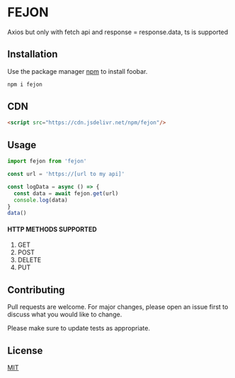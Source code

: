 # FEJON
Axios but only with fetch api and response = response.data, ts is supported

## Installation

Use the package manager [npm](https://www.npmjs.com/package/fejon) to install foobar.

```bash
npm i fejon
```

## CDN
```html
<script src="https://cdn.jsdelivr.net/npm/fejon"/>
```

## Usage

```javascript
import fejon from 'fejon'

const url = 'https://[url to my api]'

const logData = async () => {
  const data = await fejon.get(url)
  console.log(data)
}
data()
```
#### HTTP METHODS SUPPORTED
1. GET
2. POST
3. DELETE
4. PUT

## Contributing

Pull requests are welcome. For major changes, please open an issue first
to discuss what you would like to change.

Please make sure to update tests as appropriate.

## License

[MIT](https://choosealicense.com/licenses/mit/)
